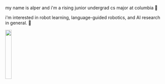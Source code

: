 my name is alper and i'm a rising junior undergrad cs major at columbia 🤖 

i'm interested in robot learning, language-guided robotics, and AI research in general. 🔭

<img src="https://user-images.githubusercontent.com/9828549/228425182-72a91cfd-0a19-479d-b79e-fd99f6be4274.gif" width="20%">

<!--
**alpercanberk/alpercanberk** is a ✨ _special_ ✨ repository because its `README.md` (this file) appears on your GitHub profile.

Here are some ideas to get you started:

- 🔭 I’m currently working on ...
- 🌱 I’m currently learning ...
- 👯 I’m looking to collaborate on ...
- 🤔 I’m looking for help with ...
- 💬 Ask me about ...
- 📫 How to reach me: ...
- 😄 Pronouns: ...
- ⚡ Fun fact: ...
-->



